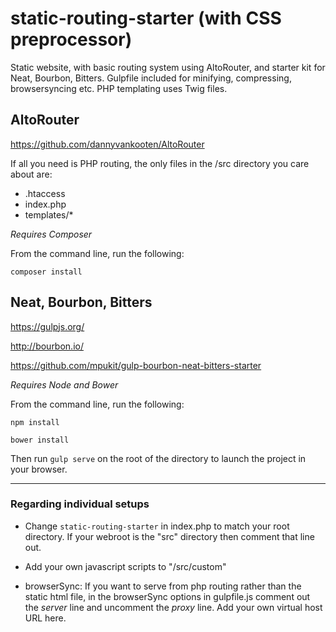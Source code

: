 # static-routing-starter (with CSS preprocessor)
Static website, with basic routing system using AltoRouter, and starter kit for Neat, Bourbon, Bitters.  Gulpfile included for minifying, compressing, browsersyncing etc. PHP templating uses Twig files.


## AltoRouter

https://github.com/dannyvankooten/AltoRouter

If all you need is PHP routing, the only files in the /src directory you care about are:

- .htaccess
- index.php
- templates/*

*Requires Composer*

From the command line, run the following:

`composer install`


## Neat, Bourbon, Bitters

https://gulpjs.org/

http://bourbon.io/

https://github.com/mpukit/gulp-bourbon-neat-bitters-starter

*Requires Node and Bower*

From the command line, run the following:

`npm install`

`bower install`

Then run `gulp serve` on the root of the directory to launch the project in your browser.

---

### Regarding individual setups

- Change `static-routing-starter` in index.php to match your root directory. If your webroot is the "src" directory then comment that line out.

- Add your own javascript scripts to "/src/custom"

- browserSync:  If you want to serve from php routing rather than the static html file, in the browserSync options in gulpfile.js comment out the *server* line and uncomment the *proxy* line.  Add your own virtual host URL here.
